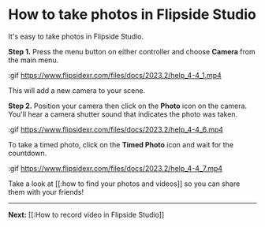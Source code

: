 # How to take photos in Flipside Studio

It's easy to take photos in Flipside Studio.

**Step 1.** Press the menu button on either controller and choose **Camera** from the main menu.

:gif https://www.flipsidexr.com/files/docs/2023.2/help_4-4_1.mp4

This will add a new camera to your scene.

**Step 2.** Position your camera then click on the **Photo** icon on the camera. You'll hear a camera shutter sound that indicates the photo was taken.

:gif https://www.flipsidexr.com/files/docs/2023.2/help_4-4_6.mp4

To take a timed photo, click on the **Timed Photo** icon and wait for the countdown.

:gif https://www.flipsidexr.com/files/docs/2023.2/help_4-4_7.mp4

Take a look at [[:how to find your photos and videos]] so you can share them with your friends!

---
**Next:** [[:How to record video in Flipside Studio]]
